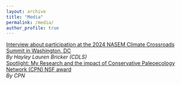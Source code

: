 ```yaml
---
layout: archive
title: "Media"
permalink: /media/
author_profile: true
---
```




[Interview about participation at the 2024 NASEM Climate Crossroads Summit in Washington, DC](https://cdls-climatecurrents.medium.com/cdls-fellows-at-climate-crossroads-summit-3a95ddb83ab6)
<br>
*By Hayley Lauren Bricker (CDLS)*
<br>
[Spotlight: My Research and the impact of Conservative Paleoecology Network (CPN) NSF award](https://conservationpaleorcn.org/wp-content/uploads/2024/05/CPN-Newsletter_-28-May-2024.pdf)
<br>
*By CPN*



